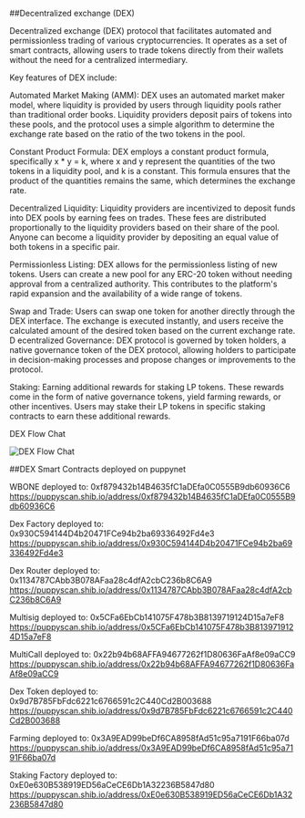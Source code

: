 ##Decentralized exchange (DEX)

Decentralized exchange (DEX) protocol that facilitates automated and permissionless trading of various cryptocurrencies. It operates as a set of smart contracts, allowing users to trade tokens directly from their wallets without the need for a centralized intermediary.

Key features of DEX include:

Automated Market Making (AMM): DEX uses an automated market maker model, where liquidity is provided by users through liquidity pools rather than traditional order books. Liquidity providers deposit pairs of tokens into these pools, and the protocol uses a simple algorithm to determine the exchange rate based on the ratio of the two tokens in the pool.

Constant Product Formula: DEX employs a constant product formula, specifically x * y = k, where x and y represent the quantities of the two tokens in a liquidity pool, and k is a constant. This formula ensures that the product of the quantities remains the same, which determines the exchange rate.

Decentralized Liquidity: Liquidity providers are incentivized to deposit funds into DEX pools by earning fees on trades. These fees are distributed proportionally to the liquidity providers based on their share of the pool. Anyone can become a liquidity provider by depositing an equal value of both tokens in a specific pair.

Permissionless Listing: DEX allows for the permissionless listing of new tokens. Users can create a new pool for any ERC-20 token without needing approval from a centralized authority. This contributes to the platform's rapid expansion and the availability of a wide range of tokens.

Swap and Trade: Users can swap one token for another directly through the DEX interface. The exchange is executed instantly, and users receive the calculated amount of the desired token based on the current exchange rate.
D
ecentralized Governance: DEX protocol is governed by token holders, a native governance token of the DEX protocol, allowing holders to participate in decision-making processes and propose changes or improvements to the protocol.

Staking: Earning additional rewards for staking LP tokens. These rewards come in the form of native governance tokens, yield farming rewards, or other incentives. Users may stake their LP tokens in specific staking contracts to earn these additional rewards.

DEX Flow Chat

![DEX Flow Chat](https://cdn.dorahacks.io/static/files/18c2a92dafeeea47620722945cbb6d50.png)


##DEX Smart Contracts deployed on puppynet

WBONE deployed to: 0xf879432b14B4635fC1aDEfa0C0555B9db60936C6
https://puppyscan.shib.io/address/0xf879432b14B4635fC1aDEfa0C0555B9db60936C6

Dex Factory deployed to: 0x930C594144D4b20471FCe94b2ba69336492Fd4e3
https://puppyscan.shib.io/address/0x930C594144D4b20471FCe94b2ba69336492Fd4e3

Dex Router deployed to:  0x1134787CAbb3B078AFaa28c4dfA2cbC236b8C6A9
https://puppyscan.shib.io/address/0x1134787CAbb3B078AFaa28c4dfA2cbC236b8C6A9

Multisig deployed to: 0x5CFa6EbCb141075F478b3B8139719124D15a7eF8
https://puppyscan.shib.io/address/0x5CFa6EbCb141075F478b3B8139719124D15a7eF8

MultiCall deployed to: 0x22b94b68AFFA94677262f1D80636FaAf8e09aCC9
https://puppyscan.shib.io/address/0x22b94b68AFFA94677262f1D80636FaAf8e09aCC9

Dex Token deployed to: 0x9d7B785FbFdc6221c6766591c2C440Cd2B003688
https://puppyscan.shib.io/address/0x9d7B785FbFdc6221c6766591c2C440Cd2B003688

Farming deployed to: 0x3A9EAD99beDf6CA8958fAd51c95a7191F66ba07d
https://puppyscan.shib.io/address/0x3A9EAD99beDf6CA8958fAd51c95a7191F66ba07d

Staking Factory deployed to: 0xE0e630B538919ED56aCeCE6Db1A32236B5847d80
https://puppyscan.shib.io/address/0xE0e630B538919ED56aCeCE6Db1A32236B5847d80


